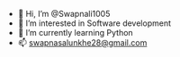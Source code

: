 - 👋 Hi, I’m @Swapnali1005
- 👀 I’m interested in Software development 
- 🌱 I’m currently learning Python 
- 📫 swapnasalunkhe28@gmail.com

<!---
Swapnali1005/Swapnali1005 is a ✨ special ✨ repository because its `README.md` (this file) appears on your GitHub profile.
You can click the Preview link to take a look at your changes.
--->
